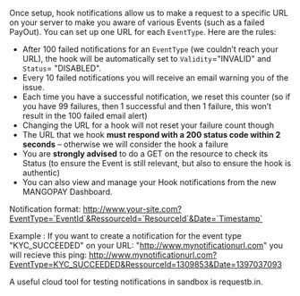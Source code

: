 Once setup, hook notifications allow us to make a request to a specific URL on your server to make you aware of various Events (such as a failed PayOut). You can set up one URL for each `EventType`. Here are the rules:
* After 100 failed notifications for an `EventType` (we couldn’t reach your URL), the hook will be automatically set to `Validity`="INVALID" and `Status`= "DISABLED".
* Every 10 failed notifications you will receive an email warning you of the issue.
* Each time you have a successful notification, we reset this counter (so if you have 99 failures, then 1 successful and then 1 failure, this won’t result in the 100 failed email alert)
* Changing the URL for a hook will not reset your failure count though
* The URL that we hook **must respond with a 200 status code within 2 seconds** – otherwise we will consider the hook a failure
* You are **strongly advised** to do a GET on the resource to check its Status (to ensure the Event is still relevant, but also to ensure the hook is authentic)
* You can also view and manage your Hook notifications from the new MANGOPAY Dashboard.

Notification format: http://www.your-site.com?EventType=`EventId`&RessourceId=`ResourceId`&Date=`Timestamp`

Example :
If you want to create a notification for the event type "KYC_SUCCEEDED" on your URL: "http://www.mynotificationurl.com" you will recieve this ping: http://www.mynotificationurl.com?EventType=KYC_SUCCEEDED&RessourceId=1309853&Date=1397037093

A useful cloud tool for testing notifications in sandbox is requestb.in.